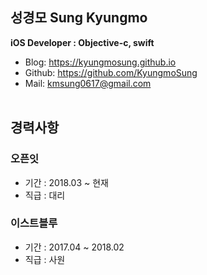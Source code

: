 ## 성경모 Sung Kyungmo
**iOS Developer : Objective-c, swift**  
- Blog: https://kyungmosung.github.io
- Github: https://github.com/KyungmoSung
- Mail: <kmsung0617@gmail.com>
 <br /> <br />
 
## 경력사항

### 오픈잇
- 기간 : 2018.03 ~ 현재
- 직급 : 대리

### 이스트블루
- 기간 : 2017.04 ~ 2018.02
- 직급 : 사원
